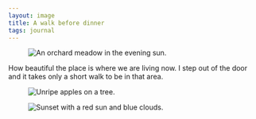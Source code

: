 ```yaml
---
layout: image
title: A walk before dinner
tags: journal
---
```

<figure>
<img src="/img/journal/IMG_1010.jpg" alt= "An orchard meadow in the evening sun.">
</figure>
How beautiful the place is where we are living now. I step out of the door and it takes only a short walk to be in that area.
<figure>
<img src="/img/journal/IMG_1011.jpg" alt= "Unripe apples on a tree.">
</figure>
<figure>
<img src="/img/journal/IMG_1014.jpg" alt= "Sunset with a red sun and blue clouds.">
</figure>